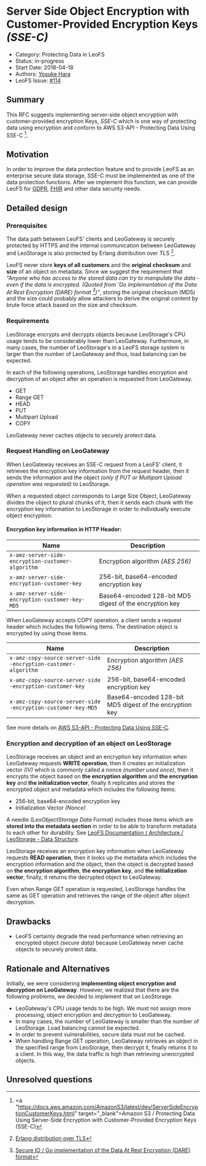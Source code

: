 # Server Side Object Encryption with Customer-Provided Encryption Keys *(SSE-C)*

- Category: Protecting Data in LeoFS
- Status: in-progress
- Start Date: 2018-04-18
- Authors: [Yosuke Hara](https://github.com/yosukehara)
- LeoFS Issue: [#114](https://github.com/leo-project/leofs/issues/114)


## Summary

This RFC suggests implementing server-side object encryption with customer-provided encryption Keys, *SSE-C* which is one way of protecting data using encryption and conform to AWS S3-API - Protecting Data Using SSE-C [^1].


## Motivation

In order to improve the data protection feature and to provide LeoFS as an enterprise secure data storage, SSE-C must be implemented as one of the data protection functions. After we implement this function, we can provide LeoFS for [GDPR](https://en.wikipedia.org/wiki/General_Data_Protection_Regulation), [FHIR](https://en.wikipedia.org/wiki/Fast_Healthcare_Interoperability_Resources) and other data security needs.


## Detailed design
### Prerequisites

The data path between LeoFS' clients and LeoGateway is securely protected by HTTPS and the internal communication between LeoGateway and LeoStorage is also protected by Erlang distribution over TLS [^2].

LeoFS never store **keys of all customers** and the **original checksum** and **size** of an object on metadata. Since we suggest the requirement that *"Anyone who has access to the stored data can try to manipulate the data - even if the data is encrypted. (Quoted from 'Go implementation of the Data At Rest Encryption (DARE) format [^3])"*, storing the original checksum (MD5) and the size could probably allow attackers to derive the original content by brute force attack based on the size and checksum.


### Requirements

LeoStorage encrypts and decrypts objects because LeoStorage's CPU usage tends to be considerably lower than LeoGateway. Furthermore, in many cases, the number of LeoStorage's in a LeoFS storage system is larger than the number of LeoGateway and thus, load balancing can be expected.

In each of the following operations, LeoStorage handles encryption and decryption of an object after an operation is requested from LeoGateway.

* GET
* Range GET
* HEAD
* PUT
* Multipart Upload
* COPY

LeoGateway never caches objects to securely protect data.


### Request Handling on LeoGateway

When LeoGateway receives an SSE-C request from a LeoFS' client, it retrieves the encryption key information from the request header, then it sends the information and the object *(only if PUT or Multipart Upload operation was requested)* to LeoStorage.

When a requested object corresponds to Large Size Object, LeoGateway divides the object to plural chunks of it, then it sends each chunk with the encryption key information to LeoStorage in order to individually execute object encryption.


#### Encryption key information in HTTP Header:

| Name  | Description  |
|----|----|
|`x-amz-server-side​-encryption​-customer-algorithm`| Encryption algorithm *(AES 256)* |
|`x-amz-server-side​-encryption​-customer-key` | 256-bit, base64-encoded encryption key |
| `x-amz-server-side​-encryption​-customer-key-MD5` | Base64-encoded 128-bit MD5 digest of the encryption key |

When LeoGateway accepts COPY operation, a client sends a request header which includes the following items. The destination object is encrypted by using those items.

| Name  | Description  |
|----|----|
|`x-amz-copy-source​-server-side​-encryption​-customer-algorithm`| Encryption algorithm *(AES 256)* |
|`x-amz-copy-source​-server-side​-encryption​-customer-key` | 256-bit, base64-encoded encryption key |
| `x-amz-copy-source-​server-side​-encryption​-customer-key-MD5` | Base64-encoded 128-bit MD5 digest of the encryption key |


See more details on [AWS S3-API - Protecting Data Using SSE-C](https://docs.aws.amazon.com/AmazonS3/latest/dev/ServerSideEncryptionCustomerKeys.html).

### Encryption and decryption of an object on LeoStorage

LeoStorage receives an object and an encryption key information when LeoGateway requests **WRITE operation**, then it creates an initialization vector *(IV)* which is commonly called a nonce *(number used once)*, then it encrypts the object based on **the encryption algorithm** and **the encryption key** and **the initialization vector**, finally it replicates and stores the encrypted object and metadata which includes the following items:

* 256-bit, base64-encoded encryption key
* Initialization Vector *(Nonce)*

A needle *(LeoObjectStorage Data Format)* includes those items which are **stored into the metadata section** in order to be able to transform metadata to each other for durability. See [LeoFS Documentation / Architecture / LeoStorage - Data Structure](https://leo-project.net/leofs/docs/architecture/leo_storage/#data-structure).

LeoStorage receives an encryption key information when LeoGateway requests **READ operation**, then it looks up the metadata which includes the encryption information and the object, then the object is decrypted based on **the encryption algorithm**, **the encryption key**, and **the initialization vector**, finally, it returns the decrypted object to LeoGateway.

Even when Range GET operation is requested, LeoStorage handles the same as GET operation and retrieves the range of the object after object decryption.


## Drawbacks

* LeoFS certainly degrade the read performance when retrieving an encrypted object *(secure data)* because LeoGateway never cache objects to securely protect data.


## Rationale and Alternatives

Initially, we were considering **implementing object encryption and decryption on LeoGateway**. However, we realized that there are the following problems, we decided to implement that on LeoStorage.

* LeoGateway's CPU usage tends to be high. We must not assign more processing, object encryption and decryption to LeoGateway.
* In many cases, the number of LeoGateway is smaller than the number of LeoStorage. Load balancing cannot be expected.
* In order to prevent vulnerabilities, secure data must not be cached.
* When handling Range GET operation, LeoGateway retrieves an object in the specified range from LeoStorage, then decrypt it, finally returns it to a client. In this way, the data traffic is high than retrieving unencrypted objects.


## Unresolved questions


[^1]: <a "https://docs.aws.amazon.com/AmazonS3/latest/dev/ServerSideEncryptionCustomerKeys.html" target="_blank">Amazon S3 / Protecting Data Using Server-Side Encryption with Customer-Provided Encryption Keys (SSE-C)</a>
[^2]: <a href="https://www.erlang-solutions.com/blog/erlang-distribution-over-tls.html" target="_blank">Erlang distribution over TLS</a>
[^3]: <a href="https://github.com/minio/sio" target="_blank">Secure IO / Go implementation of the Data At Rest Encryption (DARE) format</a>

